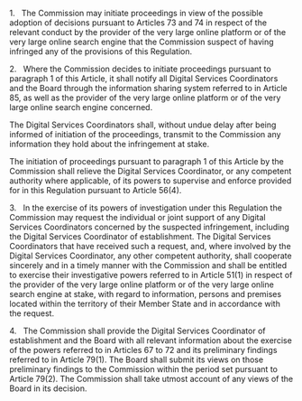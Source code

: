 1.   The Commission may initiate proceedings in view of the possible adoption of decisions pursuant to Articles 73 and 74 in respect of the relevant conduct by the provider of the very large online platform or of the very large online search engine that the Commission suspect of having infringed any of the provisions of this Regulation.

2.   Where the Commission decides to initiate proceedings pursuant to paragraph 1 of this Article, it shall notify all Digital Services Coordinators and the Board through the information sharing system referred to in Article 85, as well as the provider of the very large online platform or of the very large online search engine concerned.

The Digital Services Coordinators shall, without undue delay after being informed of initiation of the proceedings, transmit to the Commission any information they hold about the infringement at stake.

The initiation of proceedings pursuant to paragraph 1 of this Article by the Commission shall relieve the Digital Services Coordinator, or any competent authority where applicable, of its powers to supervise and enforce provided for in this Regulation pursuant to Article 56(4).

3.   In the exercise of its powers of investigation under this Regulation the Commission may request the individual or joint support of any Digital Services Coordinators concerned by the suspected infringement, including the Digital Services Coordinator of establishment. The Digital Services Coordinators that have received such a request, and, where involved by the Digital Services Coordinator, any other competent authority, shall cooperate sincerely and in a timely manner with the Commission and shall be entitled to exercise their investigative powers referred to in Article 51(1) in respect of the provider of the very large online platform or of the very large online search engine at stake, with regard to information, persons and premises located within the territory of their Member State and in accordance with the request.

4.   The Commission shall provide the Digital Services Coordinator of establishment and the Board with all relevant information about the exercise of the powers referred to in Articles 67 to 72 and its preliminary findings referred to in Article 79(1). The Board shall submit its views on those preliminary findings to the Commission within the period set pursuant to Article 79(2). The Commission shall take utmost account of any views of the Board in its decision.
